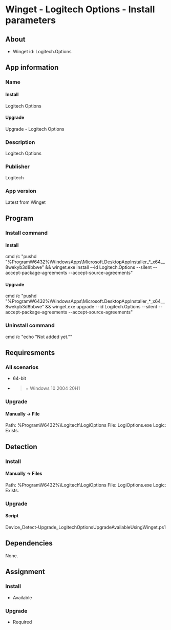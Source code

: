 # Winget - Logitech Options - Install parameters
## About
* Winget id: Logitech.Options


## App information
### Name
#### Install
Logitech Options
#### Upgrade
Upgrade - Logitech Options

### Description
Logitech Options

### Publisher
Logitech

### App version
Latest from Winget


## Program
### Install command
#### Install
cmd /c "pushd "%ProgramW6432%\WindowsApps\Microsoft.DesktopAppInstaller_*_x64__8wekyb3d8bbwe" && winget.exe install --id Logitech.Options --silent --accept-package-agreements --accept-source-agreements"
#### Upgrade
cmd /c "pushd "%ProgramW6432%\WindowsApps\Microsoft.DesktopAppInstaller_*_x64__8wekyb3d8bbwe" && winget.exe upgrade --id Logitech.Options --silent --accept-package-agreements --accept-source-agreements"

### Uninstall command
cmd /c "echo "Not added yet.""


## Requiresments
### All scenarios
* 64-bit
* >= Windows 10 2004 20H1

### Upgrade
#### Manually -> File
Path:  %ProgramW6432%\Logitech\LogiOptions
File:  LogiOptions.exe
Logic: Exists.


## Detection
### Install
#### Manually -> Files
Path:  %ProgramW6432%\Logitech\LogiOptions
File:  LogiOptions.exe
Logic: Exists.

### Upgrade
#### Script
Device_Detect-Upgrade_LogitechOptionsUpgradeAvailableUsingWinget.ps1


## Dependencies
None.


## Assignment
### Install
* Available

### Upgrade
* Required
